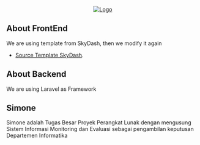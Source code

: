 <p align="center"><a href="https://github.com/NadiyyaHasaniyyah/FrontEnd/" target="_blank"><img src="https://i.ibb.co/Htd28FX/logoo.png" alt="Logo"></a></p>



## About FrontEnd

We are using template from SkyDash, then we modify it again
- [Source Template SkyDash](https://themewagon.github.io/skydash/).

## About Backend

We are using Laravel as Framework

## Simone

Simone adalah Tugas Besar Proyek Perangkat Lunak dengan mengusung Sistem Informasi Monitoring dan Evaluasi sebagai pengambilan keputusan Departemen Informatika
